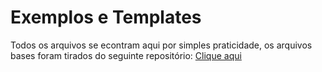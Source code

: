 # Exemplos e Templates

Todos os arquivos se econtram aqui por simples praticidade, os arquivos bases foram tirados do seguinte repositório: [Clique aqui](https://github.com/lesandrop/site/tree/master/teaching/IPI/Projeto)
